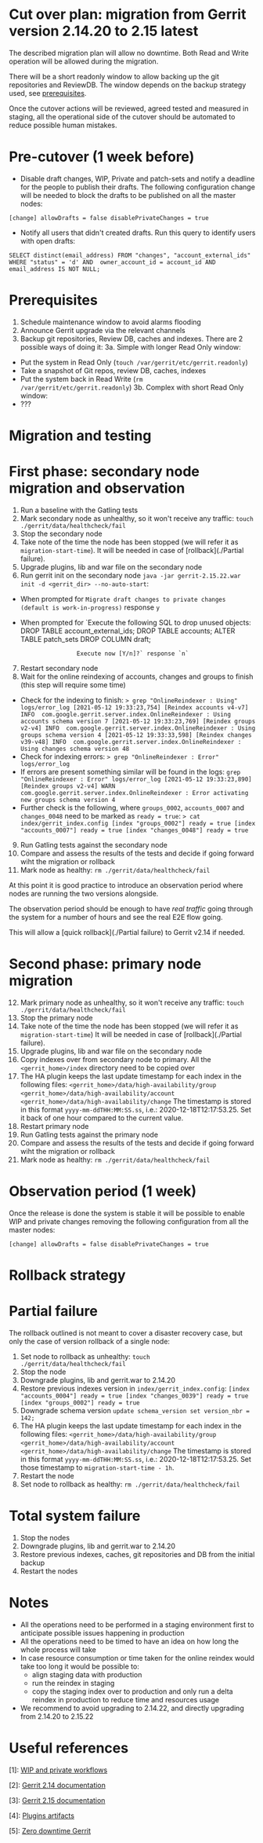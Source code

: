 Cut over plan: migration from Gerrit version 2.14.20 to 2.15 latest
==

The described migration plan will allow no downtime. Both Read and Write
operation will be allowed during the migration.

There will be a short readonly window to allow backing up the git
repositories and ReviewDB. The window depends on the backup strategy used,
see [prerequisites](./Prerequisites).

Once the cutover actions will be reviewed, agreed tested and measured in staging,
all the operational side of the cutover should be automated to reduce possible
human mistakes.

Pre-cutover (1 week before)
==

* Disable draft changes, WIP, Private and patch-sets and notify a deadline for the people to
publish their drafts. The following configuration change will be needed to block
the drafts to be published on all the master nodes:

`[change]
  allowDrafts = false
  disablePrivateChanges = true`

* Notify all users that didn't created drafts. Run this query to identify users
with open drafts:

`SELECT distinct(email_address) FROM "changes", "account_external_ids"
  WHERE "status" = 'd'
    AND  owner_account_id = account_id
    AND email_address IS NOT NULL;`

Prerequisites
==
1. Schedule maintenance window to avoid alarms flooding
2. Announce Gerrit upgrade via the relevant channels
3. Backup git repositories, Review DB, caches and indexes. There are 2 possible ways
of doing it:
3a. Simple with longer Read Only window:
 * Put the system in Read Only (`touch /var/gerrit/etc/gerrit.readonly`)
 * Take a snapshot of Git repos, review DB, caches, indexes
 * Put the system back in Read Write (`rm /var/gerrit/etc/gerrit.readonly`)
 3b. Complex with short Read Only window:
  * ???

Migration and testing
==

First phase: secondary node migration and observation
==

1. Run a baseline with the Gatling tests
2. Mark secondary node as unhealthy, so it won't receive any traffic: `touch ./gerrit/data/healthcheck/fail`
3. Stop the secondary node
4. Take note of the time the node has been stopped (we will refer it as
  `migration-start-time`). It will be needed in case of [rollback](./Partial failure).
5. Upgrade plugins, lib and war file on the secondary node
6. Run gerrit init on the secondary node `java -jar gerrit-2.15.22.war init -d <gerrit_dir> --no-auto-start`:
  * When prompted for `Migrate draft changes to private changes (default is work-in-progress)` response `y`
  * When prompted for `Execute the following SQL to drop unused objects:
                        DROP TABLE account_external_ids;
                        DROP TABLE accounts;
                        ALTER TABLE patch_sets DROP COLUMN draft;

                        Execute now [Y/n]?` response `n`
7. Restart secondary node
8. Wait for the online reindexing of accounts, changes and groups to finish (this step will require some time)
  * Check for the indexing to finish:
    `> grep "OnlineReindexer : Using" logs/error_log
[2021-05-12 19:33:23,754] [Reindex accounts v4-v7] INFO  com.google.gerrit.server.index.OnlineReindexer : Using accounts schema version 7
[2021-05-12 19:33:23,769] [Reindex groups v2-v4] INFO  com.google.gerrit.server.index.OnlineReindexer : Using groups schema version 4
[2021-05-12 19:33:33,598] [Reindex changes v39-v48] INFO  com.google.gerrit.server.index.OnlineReindexer : Using changes schema version 48`
  * Check for indexing errors:
    `> grep "OnlineReindexer : Error" logs/error_log`
  * If errors are present something similar will be found in the logs:
  `grep "OnlineReindexer : Error" logs/error_log
[2021-05-12 19:33:23,890] [Reindex groups v2-v4] WARN  com.google.gerrit.server.index.OnlineReindexer : Error activating new groups schema version 4`
  * Further check is the following, where `groups_0002`, `accounts_0007` and `changes_0048` need to be marked as `ready = true`:
  `> cat index/gerrit_index.config
[index "groups_0002"]
	ready = true
[index "accounts_0007"]
	ready = true
[index "changes_0048"]
	ready = true`
9. Run Gatling tests against the secondary node
10. Compare and assess the results of the tests and decide if going forward wiht
the migration or rollback
11. Mark node as healthy: `rm ./gerrit/data/healthcheck/fail`

At this point it is good practice to introduce an observation period where nodes are
running the two versions alongside.

The observation period should be enough to have *real traffic* going through the
system for a number of hours and see the real E2E flow going.

This will allow a [quick rollback](./Partial failure) to Gerrit v2.14 if needed.

Second phase: primary node migration
==

12. Mark primary node as unhealthy, so it won't receive any traffic: `touch ./gerrit/data/healthcheck/fail`
13. Stop the primary node
14. Take note of the time the node has been stopped (we will refer it as `migration-start-time`)
It will be needed in case of [rollback](./Partial failure).
15. Upgrade plugins, lib and war file on the secondary node
16. Copy indexes over from secondary node to primary. All the `<gerrit_home>/index` directory
need to be copied over
17. The HA plugin keeps the last update timestamp for each index in the following files:
`<gerrit_home>/data/high-availability/group`
`<gerrit_home>/data/high-availability/account`
`<gerrit_home>/data/high-availability/change`
The timestamp is stored in this format `yyyy-mm-ddTHH:MM:SS.ss`, i.e.: 2020-12-18T12:17:53.25.
Set it back of one hour compared to the current value.
18. Restart primary node
16. Run Gatling tests against the primary node
17. Compare and assess the results of the tests and decide if going forward wiht
the migration or rollback
18. Mark node as healthy: `rm ./gerrit/data/healthcheck/fail`

Observation period (1 week)
==

Once the release is done the system is stable it will be possible to enable WIP
and private changes removing the following configuration from all the master nodes:

`[change]
  allowDrafts = false
  disablePrivateChanges = true`

Rollback strategy
==

Partial failure
===

The rollback outlined is not meant to cover a disaster recovery case, but only the case of version rollback of a single node:
1. Set node to rollback as unhealthy: `touch ./gerrit/data/healthcheck/fail`
2. Stop the node
3. Downgrade plugins, lib and gerrit.war to 2.14.20
4. Restore previous indexes version in `index/gerrit_index.config`:
`[index "accounts_0004"]
  ready = true
[index "changes_0039"]
  ready = true
[index "groups_0002"]
  ready = true`
5. Downgrade schema version `update schema_version set version_nbr = 142;`
6. The HA plugin keeps the last update timestamp for each index in the following files:
`<gerrit_home>/data/high-availability/group`
`<gerrit_home>/data/high-availability/account`
`<gerrit_home>/data/high-availability/change`
The timestamp is stored in this format `yyyy-mm-ddTHH:MM:SS.ss`, i.e.: 2020-12-18T12:17:53.25.
Set those timestamp to `migration-start-time - 1h`.
7. Restart the node
8. Set node to rollback as healthy: `rm ./gerrit/data/healthcheck/fail`

Total system failure
===

1. Stop the nodes
2. Downgrade plugins, lib and gerrit.war to 2.14.20
3. Restore previous indexes, caches, git repositories and DB from the initial backup
4. Restart the nodes

Notes
==
* All the operations need to be performed in a staging environment first to anticipate possible issues happening in production
* All the operations need to be timed to have an idea on how long the whole process will take
* In case resource consumption or time taken for the online reindex would take too long it would be possible to:
  * align staging data with production
  * run the reindex in staging
  * copy the staging index over to production and only run a delta reindex in production to reduce time and resources usage
* We recommend to avoid upgrading to 2.14.22, and directly upgrading from 2.14.20 to 2.15.22

Useful references
==

[1]: [WIP and private workflows](https://www.gerritcodereview.com/2.15.html#new-workflows)

[2]: [Gerrit 2.14 documentation](https://www.gerritcodereview.com/2.14.html)

[3]: [Gerrit 2.15 documentation](https://www.gerritcodereview.com/2.15.html)

[4]: [Plugins artifacts](https://archive-ci.gerritforge.com/)

[5]: [Zero downtime Gerrit](https://www.slideshare.net/lucamilanesio/zerodowntime-gerrit-code-review-upgrades)
